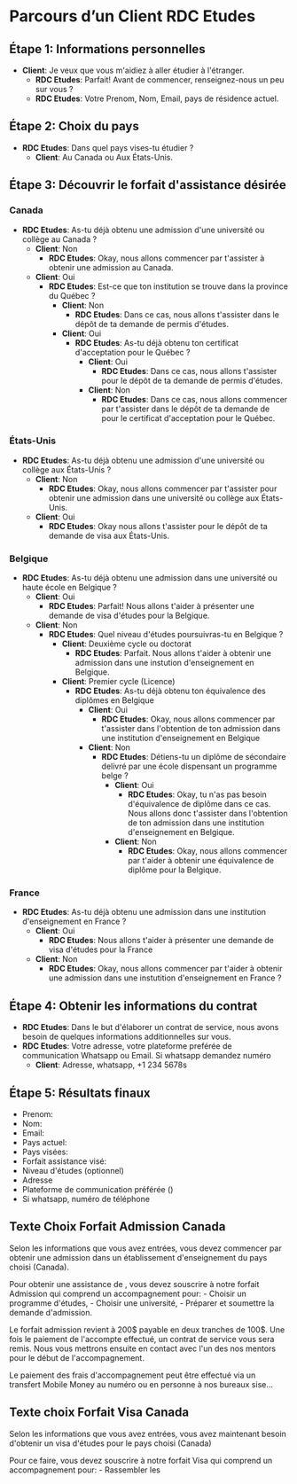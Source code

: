 # Parcours d’un **Client** **RDC Etudes**

## Étape 1: Informations personnelles
- **Client**: Je veux que vous m'aidiez à aller étudier à l'étranger.
    - **RDC Etudes**: Parfait! Avant de commencer, renseignez-nous un peu sur vous ?
    - **RDC Etudes**: Votre Prenom, Nom, Email, pays de résidence actuel.

## Étape 2: Choix du pays

- **RDC Etudes**: Dans quel pays vises-tu étudier ?
    - **Client**: Au Canada ou Aux États-Unis.

## Étape 3: Découvrir le forfait d'assistance désirée

### Canada

- **RDC Etudes**: As-tu déjà obtenu une admission d'une université ou collège au Canada ?
    - **Client**: Non
        - **RDC Etudes**: Okay, nous allons commencer par t'assister à obtenir une admission au Canada.
    - **Client**: Oui
        - **RDC Etudes**: Est-ce que ton institution se trouve dans la province du Québec ?
            - **Client**: Non
                - **RDC Etudes**: Dans ce cas, nous allons t'assister dans le dépôt de ta demande de permis d'études.
            - **Client**: Oui
                - **RDC Etudes**: As-tu déjà obtenu ton certificat d'acceptation pour le Québec ?
                    - **Client**: Oui
                        - **RDC Etudes**: Dans ce cas, nous allons t'assister pour le dépôt de ta demande de permis d'études.
                    - **Client**: Non
                        - **RDC Etudes**: Dans ce cas, nous allons commencer par t'assister dans le dépôt de ta demande de pour le certificat d'acceptation pour le Québec.

### États-Unis
- **RDC Etudes**: As-tu déjà obtenu une admission d'une université ou collège aux États-Unis ?
    - **Client**: Non
        - **RDC Etudes**: Okay, nous allons commencer par t'assister pour obtenir une admission dans une université ou collège aux États-Unis.
    - **Client**: Oui
        - **RDC Etudes**: Okay nous allons t'assister pour le dépôt de ta demande de visa aux États-Unis.

### Belgique
- **RDC Etudes**: As-tu déjà obtenu une admission dans une université ou haute école en Belgique ?
    - **Client**: Oui
        - **RDC Etudes**: Parfait! Nous allons t'aider à présenter une demande de visa d'études pour la Belgique.
    - **Client**: Non
        - **RDC Etudes**: Quel niveau d'études poursuivras-tu en Belgique ?
            - **Client**: Deuxième cycle ou doctorat
                - **RDC Etudes**: Parfait. Nous allons t'aider à obtenir une admission dans une instution d'enseignement en Belgique.
            - **Client**: Premier cycle (Licence)
                - **RDC Etudes**: As-tu déjà obtenu ton équivalence des diplômes en Belgique
                    - **Client**: Oui
                        - **RDC Etudes**: Okay, nous allons commencer par t'assister dans l'obtention de ton admission dans une institution d'enseignement en Belgique
                    - **Client**: Non
                        - **RDC Etudes**: Détiens-tu un diplôme de sécondaire delivré par une école dispensant un programme belge ?
                            - **Client**: Oui
                                - **RDC Etudes**: Okay, tu n'as pas besoin d'équivalence de diplôme dans ce cas. Nous allons donc t'assister dans l'obtention de ton admission dans une institution d'enseignement en Belgique.
                            - **Client**: Non
                                - **RDC Etudes**: Okay, nous allons commencer par t'aider à obtenir une équivalence de diplôme pour la Belgique.

### France
- **RDC Etudes**: As-tu déjà obtenu une admission dans une institution d'enseignement en France ?
    - **Client**: Oui
        - **RDC Etudes**: Nous allons t'aider à présenter une demande de visa d'études pour la France
    - **Client**: Non
        - **RDC Etudes**: Okay, nous allons commencer par t'aider à obtenir une admission dans une instutition d'enseignement en France ?


## Étape 4: Obtenir les informations du contrat
- **RDC Etudes**: Dans le but d'élaborer un contrat de service, nous avons besoin de quelques informations additionnelles sur vous.
- **RDC Etudes**: Votre adresse, votre plateforme preférée de communication Whatsapp ou Email. Si whatsapp demandez numéro
    - **Client**: Adresse, whatsapp, +1 234 5678s

## Étape 5: Résultats finaux
- Prenom:
- Nom:
- Email:
- Pays actuel:
- Pays visées:
- Forfait assistance visé:
- Niveau d'études (optionnel)
- Adresse
- Plateforme de communication préférée ()
- Si whatsapp, numéro de téléphone

## Texte Choix Forfait Admission Canada
   Selon les informations que vous avez entrées, vous devez commencer par obtenir une admission dans un établissement d'enseignement du pays choisi (Canada).

   Pour obtenir une assistance de , vous devez souscrire à notre forfait Admission qui comprend un accompagnement pour:
    - Choisir un programme d'études,
    - Choisir une université,
    - Préparer et soumettre la demande d'admission.

   Le forfait admission revient à 200$ payable en deux tranches de 100$. Une fois le paiement de l'accompte effectué, un contrat de service vous sera remis.
   Nous vous mettrons ensuite en contact avec l'un des nos mentors pour le début de l'accompagnement.

   Le paiement des frais d'accompagnement peut être effectué via un transfert Mobile Money au numéro  ou en personne à nos bureaux sise...



## Texte choix Forfait Visa Canada
   Selon les informations que vous avez entrées, vous avez maintenant besoin d'obtenir un visa d'études pour le pays choisi (Canada)

   Pour ce faire, vous devez souscrire à notre forfait Visa qui comprend un accompagnement pour:
     - Rassembler les